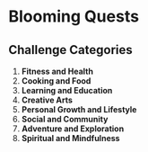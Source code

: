 # Blooming Quests

## Challenge Categories

1. **Fitness and Health**
2. **Cooking and Food**
3. **Learning and Education**
4. **Creative Arts**
5. **Personal Growth and Lifestyle**
6. **Social and Community**
7. **Adventure and Exploration**
8. **Spiritual and Mindfulness**
